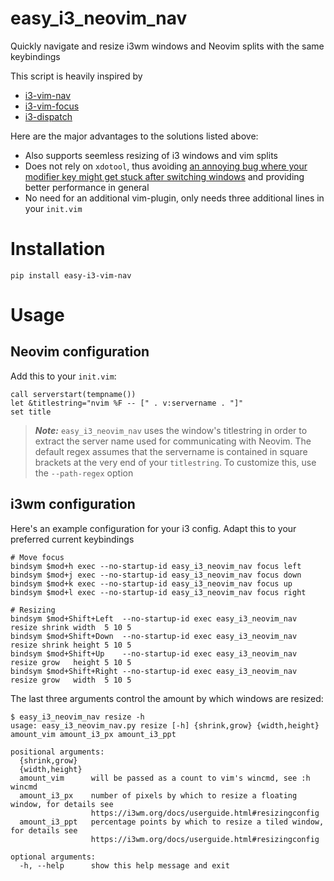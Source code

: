 # easy_i3_neovim_nav

Quickly navigate and resize i3wm windows and Neovim splits with the same keybindings

This script is heavily inspired by

- [i3-vim-nav](https://github.com/termhn/i3-vim-nav)
- [i3-vim-focus](https://github.com/jwilm/i3-vim-focus)
- [i3-dispatch](https://github.com/teto/i3-dispatch)

Here are the major advantages to the solutions listed above:
- Also supports seemless resizing of i3 windows and vim splits
- Does not rely on `xdotool`, thus avoiding
  [an annoying bug where your modifier key might get stuck after switching windows](https://github.com/jordansissel/xdotool/issues/43)
  and providing better performance in general
- No need for an additional vim-plugin, only needs three additional lines in your `init.vim`

# Installation

    pip install easy-i3-vim-nav

# Usage

## Neovim configuration

Add this to your `init.vim`:

    call serverstart(tempname())
    let &titlestring="nvim %F -- [" . v:servername . "]"
    set title

> **_Note:_** `easy_i3_neovim_nav` uses the window's titlestring in order to extract the server name
used for communicating with Neovim. The default regex assumes that the servername is contained in
square brackets at the very end of your `titlestring`. To customize this, use the `--path-regex` option

## i3wm configuration

Here's an example configuration for your i3 config. Adapt this to your preferred current keybindings

    # Move focus
    bindsym $mod+h exec --no-startup-id easy_i3_neovim_nav focus left
    bindsym $mod+j exec --no-startup-id easy_i3_neovim_nav focus down
    bindsym $mod+k exec --no-startup-id easy_i3_neovim_nav focus up
    bindsym $mod+l exec --no-startup-id easy_i3_neovim_nav focus right

    # Resizing                                                               
    bindsym $mod+Shift+Left  --no-startup-id exec easy_i3_neovim_nav resize shrink width  5 10 5
    bindsym $mod+Shift+Down  --no-startup-id exec easy_i3_neovim_nav resize shrink height 5 10 5
    bindsym $mod+Shift+Up    --no-startup-id exec easy_i3_neovim_nav resize grow   height 5 10 5
    bindsym $mod+Shift+Right --no-startup-id exec easy_i3_neovim_nav resize grow   width  5 10 5

The last three arguments control the amount by which windows are resized:

    $ easy_i3_neovim_nav resize -h
    usage: easy_i3_neovim_nav.py resize [-h] {shrink,grow} {width,height} amount_vim amount_i3_px amount_i3_ppt

    positional arguments:
      {shrink,grow}
      {width,height}
      amount_vim      will be passed as a count to vim's wincmd, see :h wincmd
      amount_i3_px    number of pixels by which to resize a floating window, for details see
                      https://i3wm.org/docs/userguide.html#resizingconfig
      amount_i3_ppt   percentage points by which to resize a tiled window, for details see
                      https://i3wm.org/docs/userguide.html#resizingconfig

    optional arguments:
      -h, --help      show this help message and exit
